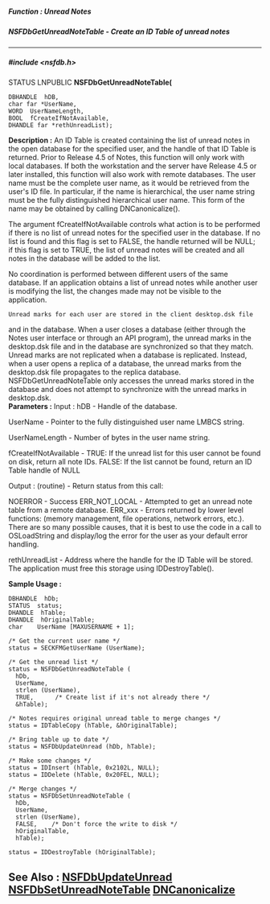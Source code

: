 ##### Function : Unread Notes
##### NSFDbGetUnreadNoteTable - Create an ID Table of unread notes
---
##### #include <nsfdb.h>
STATUS LNPUBLIC **NSFDbGetUnreadNoteTable(**

	DBHANDLE  hDB,
	char far *UserName,
	WORD  UserNameLength,
	BOOL  fCreateIfNotAvailable,
	DHANDLE far *rethUnreadList);
**Description :**
An ID Table is created containing the list of unread notes in the open database 
for the specified user, and the handle of that ID Table is returned.  Prior to 
Release 4.5 of Notes, this function will only work with local databases.  If 
both the workstation and the server have Release 4.5 or later installed, this 
function will also work with remote databases.  The user name must be the 
complete user name, as it would be retrieved from the user's ID file.  In 
particular, if the name is hierarchical, the user name string must be the fully 
distinguished hierarchical user name.  This form of the name may be obtained by 
calling DNCanonicalize().

The argument fCreateIfNotAvailable controls what action is to be performed if 
there is no list of unread notes for the specified user in the database.  If no 
list is found and this flag is set to FALSE, the handle returned will be NULL;  
if this flag is set to TRUE, the list of unread notes will be created and all 
notes in the database will be added to the list.

No coordination is performed between different users of the same database.  If 
an application obtains a list of unread notes while another user is modifying 
the list, the changes made may not be visible to the application.

	Unread marks for each user are stored in the client desktop.dsk file 
and in the database.  When a user closes a database (either through the Notes 
user interface or through an API program), the unread marks in the desktop.dsk 
file and in the database are synchronized so that they match.  Unread marks are 
not replicated when a database is replicated.  Instead, when a user opens a 
replica of a database, the unread marks from the desktop.dsk file propagates to 
the replica database.  NSFDbGetUnreadNoteTable only accesses the unread marks 
stored in the database and does not attempt to synchronize with the unread 
marks in desktop.dsk.  
**Parameters :**
Input :
hDB  -  Handle of the database.

UserName  -  Pointer to the fully distinguished user name LMBCS string.

UserNameLength  -  Number of bytes in the user name string.

fCreateIfNotAvailable  -  TRUE: If the unread list for this user cannot be found on disk, return all note IDs.
FALSE:  If the list cannot be found, return an ID Table handle of NULL

Output :
(routine)  -  Return status from this call:

NOERROR - Success
ERR_NOT_LOCAL - Attempted to get an unread note table from a remote database.
ERR_xxx - Errors returned by lower level functions: (memory management, file operations, network errors, etc.).  There are so many possible causes, that it is best to use the code in a call to OSLoadString and display/log the error for the user as your default error handling.


rethUnreadList  -  Address where the handle for the ID Table will be stored.  The application must free this storage using IDDestroyTable().

**Sample Usage :**
```
DBHANDLE  hDb;
STATUS  status;
DHANDLE  hTable;
DHANDLE  hOriginalTable;
char    UserName [MAXUSERNAME + 1];

/* Get the current user name */
status = SECKFMGetUserName (UserName);

/* Get the unread list */
status = NSFDbGetUnreadNoteTable (
  hDb,
  UserName,
  strlen (UserName),
  TRUE,      /* Create list if it's not already there */
  &hTable);

/* Notes requires original unread table to merge changes */
status = IDTableCopy (hTable, &hOriginalTable);

/* Bring table up to date */
status = NSFDbUpdateUnread (hDb, hTable);

/* Make some changes */
status = IDInsert (hTable, 0x2102L, NULL);
status = IDDelete (hTable, 0x20FEL, NULL);

/* Merge changes */
status = NSFDbSetUnreadNoteTable (
  hDb,
  UserName,
  strlen (UserName),
  FALSE,    /* Don't force the write to disk */
  hOriginalTable,
  hTable);

status = IDDestroyTable (hOriginalTable);
```
**See Also :**
[NSFDbUpdateUnread](D:/md_files/NSFDbUpdateUnread.md)
[NSFDbSetUnreadNoteTable](D:/md_files/NSFDbSetUnreadNoteTable.md)
[DNCanonicalize](D:/md_files/DNCanonicalize.md)
---
